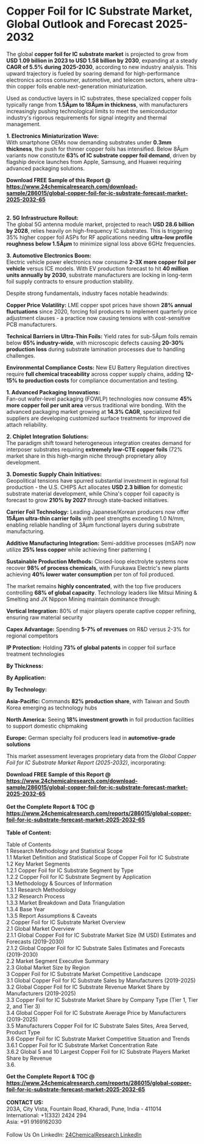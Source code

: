 <h1>Copper Foil for IC Substrate Market, Global Outlook and Forecast 2025-2032</h1><p>The global <strong>copper foil for IC substrate market</strong> is projected to grow from <strong>USD 1.09 billion in 2023 to USD 1.58 billion by 2030</strong>, expanding at a steady <strong>CAGR of 5.5% during 2025-2030</strong>, according to new industry analysis. This upward trajectory is fueled by soaring demand for high-performance electronics across consumer, automotive, and telecom sectors, where ultra-thin copper foils enable next-generation miniaturization.</p><p>Used as conductive layers in IC substrates, these specialized copper foils typically range from <strong>1.5Âµm to 18Âµm in thickness</strong>, with manufacturers increasingly pushing technological limits to meet the semiconductor industry's rigorous requirements for signal integrity and thermal management.</p><p><strong>1. Electronics Miniaturization Wave:</strong><br>
With smartphone OEMs now demanding substrates under <strong>0.3mm thickness</strong>, the push for thinner copper foils has intensified. Below 8Âµm variants now constitute <strong>63% of IC substrate copper foil demand</strong>, driven by flagship device launches from Apple, Samsung, and Huawei requiring advanced packaging solutions.</p><div><b>Download FREE Sample of this Report @ 
            <a href="https://www.24chemicalresearch.com/download-sample/286015/global-copper-foil-for-ic-substrate-forecast-market-2025-2032-65">
            https://www.24chemicalresearch.com/download-sample/286015/global-copper-foil-for-ic-substrate-forecast-market-2025-2032-65</a></b></div><br><p><strong>2. 5G Infrastructure Rollout:</strong><br>
The global 5G antenna module market, projected to reach <strong>USD 28.6 billion by 2028</strong>, relies heavily on high-frequency IC substrates. This is triggering 35% higher copper foil ASPs for RF applications needing <strong>ultra-low profile roughness below 1.5Âµm</strong> to minimize signal loss above 6GHz frequencies.</p><p><strong>3. Automotive Electronics Boom:</strong><br>
Electric vehicle power electronics now consume <strong>2-3X more copper foil per vehicle</strong> versus ICE models. With EV production forecast to hit <strong>40 million units annually by 2030</strong>, substrate manufacturers are locking in long-term foil supply contracts to ensure production stability.</p><p>Despite strong fundamentals, industry faces notable headwinds:</p><p><strong>Copper Price Volatility:</strong> LME copper spot prices have shown <strong>28% annual fluctuations</strong> since 2020, forcing foil producers to implement quarterly price adjustment clauses - a practice now causing tensions with cost-sensitive PCB manufacturers.</p><p><strong>Technical Barriers in Ultra-Thin Foils:</strong> Yield rates for sub-5Âµm foils remain below <strong>65% industry-wide</strong>, with microscopic defects causing <strong>20-30% production loss</strong> during substrate lamination processes due to handling challenges.</p><p><strong>Environmental Compliance Costs:</strong> New EU Battery Regulation directives require <strong>full chemical traceability</strong> across copper supply chains, adding <strong>12-15% to production costs</strong> for compliance documentation and testing.</p><p><strong>1. Advanced Packaging Innovations:</strong><br>
Fan-out wafer-level packaging (FOWLP) technologies now consume <strong>45% more copper foil per unit area</strong> versus traditional wire bonding. With the advanced packaging market growing at <strong>14.3% CAGR</strong>, specialized foil suppliers are developing customized surface treatments for improved die attach reliability.</p><p><strong>2. Chiplet Integration Solutions:</strong><br>
The paradigm shift toward heterogeneous integration creates demand for interposer substrates requiring <strong>extremely low-CTE copper foils</strong> (72% market share in this high-margin niche through proprietary alloy development.</p><p><strong>3. Domestic Supply Chain Initiatives:</strong><br>
Geopolitical tensions have spurred substantial investment in regional foil production - the U.S. CHIPS Act allocates <strong>USD 2.3 billion</strong> for domestic substrate material development, while China's copper foil capacity is forecast to grow <strong>210% by 2027</strong> through state-backed initiatives.</p><p><strong>Carrier Foil Technology:</strong> Leading Japanese/Korean producers now offer <strong>15Âµm ultra-thin carrier foils</strong> with peel strengths exceeding 1.0 N/mm, enabling reliable handling of 3Âµm functional layers during substrate manufacturing.</p><p><strong>Additive Manufacturing Integration:</strong> Semi-additive processes (mSAP) now utilize <strong>25% less copper</strong> while achieving finer patterning (
	</p><p><strong>Sustainable Production Methods:</strong> Closed-loop electrolyte systems now recover <strong>98% of process chemicals</strong>, with Furukawa Electric's new plants achieving <strong>40% lower water consumption</strong> per ton of foil produced.</p><p>The market remains <strong>highly concentrated</strong>, with the top five producers controlling <strong>68% of global capacity</strong>. Technology leaders like Mitsui Mining &amp; Smelting and JX Nippon Mining maintain dominance through:</p><p><strong>Vertical Integration:</strong> 80% of major players operate captive copper refining, ensuring raw material security</p><p><strong>Capex Advantage:</strong> Spending <strong>5-7% of revenues</strong> on R&amp;D versus 2-3% for regional competitors</p><p><strong>IP Protection:</strong> Holding <strong>73% of global patents</strong> in copper foil surface treatment technologies</p><p><strong>By Thickness:</strong></p><p><strong>By Application:</strong></p><p><strong>By Technology:</strong></p><p><strong>Asia-Pacific:</strong> Commands <strong>82% production share</strong>, with Taiwan and South Korea emerging as technology hubs</p><p><strong>North America:</strong> Seeing <strong>18% investment growth</strong> in foil production facilities to support domestic chipmaking</p><p><strong>Europe:</strong> German specialty foil producers lead in <strong>automotive-grade solutions</strong></p><p>This market assessment leverages proprietary data from the <em>Global Copper Foil for IC Substrate Market Report (2025-2032)</em>, incorporating:

</p><div><b>Download FREE Sample of this Report @ 
            <a href="https://www.24chemicalresearch.com/download-sample/286015/global-copper-foil-for-ic-substrate-forecast-market-2025-2032-65">
            https://www.24chemicalresearch.com/download-sample/286015/global-copper-foil-for-ic-substrate-forecast-market-2025-2032-65</a></b></div><br><div><b>Get the Complete Report & TOC @ 
            <a href="https://www.24chemicalresearch.com/reports/286015/global-copper-foil-for-ic-substrate-forecast-market-2025-2032-65">
            https://www.24chemicalresearch.com/reports/286015/global-copper-foil-for-ic-substrate-forecast-market-2025-2032-65</a></b></div><br>
            <b>Table of Content:</b><p>Table of Contents<br />
1 Research Methodology and Statistical Scope<br />
1.1 Market Definition and Statistical Scope of Copper Foil for IC Substrate<br />
1.2 Key Market Segments<br />
1.2.1 Copper Foil for IC Substrate Segment by Type<br />
1.2.2 Copper Foil for IC Substrate Segment by Application<br />
1.3 Methodology & Sources of Information<br />
1.3.1 Research Methodology<br />
1.3.2 Research Process<br />
1.3.3 Market Breakdown and Data Triangulation<br />
1.3.4 Base Year<br />
1.3.5 Report Assumptions & Caveats<br />
2 Copper Foil for IC Substrate Market Overview<br />
2.1 Global Market Overview<br />
2.1.1 Global Copper Foil for IC Substrate Market Size (M USD) Estimates and Forecasts (2019-2030)<br />
2.1.2 Global Copper Foil for IC Substrate Sales Estimates and Forecasts (2019-2030)<br />
2.2 Market Segment Executive Summary<br />
2.3 Global Market Size by Region<br />
3 Copper Foil for IC Substrate Market Competitive Landscape<br />
3.1 Global Copper Foil for IC Substrate Sales by Manufacturers (2019-2025)<br />
3.2 Global Copper Foil for IC Substrate Revenue Market Share by Manufacturers (2019-2025)<br />
3.3 Copper Foil for IC Substrate Market Share by Company Type (Tier 1, Tier 2, and Tier 3)<br />
3.4 Global Copper Foil for IC Substrate Average Price by Manufacturers (2019-2025)<br />
3.5 Manufacturers Copper Foil for IC Substrate Sales Sites, Area Served, Product Type<br />
3.6 Copper Foil for IC Substrate Market Competitive Situation and Trends<br />
3.6.1 Copper Foil for IC Substrate Market Concentration Rate<br />
3.6.2 Global 5 and 10 Largest Copper Foil for IC Substrate Players Market Share by Revenue<br />
3.6.</p><div><b>Get the Complete Report & TOC @ 
            <a href="https://www.24chemicalresearch.com/reports/286015/global-copper-foil-for-ic-substrate-forecast-market-2025-2032-65">
            https://www.24chemicalresearch.com/reports/286015/global-copper-foil-for-ic-substrate-forecast-market-2025-2032-65</a></b></div><br><b>CONTACT US:</b><br>
            203A, City Vista, Fountain Road, Kharadi, Pune, India - 411014<br>
            International: +1(332) 2424 294<br>
            Asia: +91 9169162030 <br><br>
            Follow Us On LinkedIn: <a href="https://www.linkedin.com/company/24chemicalresearch/">24ChemicalResearch LinkedIn</a>